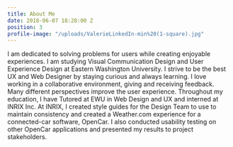 ```yaml
---
title: About Me
date: 2018-06-07 18:28:00 Z
position: 3
profile-image: "/uploads/ValerieLinkedIn-min%20(1-square).jpg"
---
```


I am dedicated to solving problems for users while creating enjoyable experiences. I am studying Visual Communication Design and User Experience Design at Eastern Washington University. I strive to be the best UX and Web Designer by staying curious and always learning. I love working in a collaborative environment, giving and receiving feedback. Many different perspectives improve the user experience. Throughout my education, I have Tutored at EWU in Web Design and UX and interned at INRIX Inc. At INRIX, I created style guides for the Design Team to use to maintain consistency and created a Weather.com experience for a connected-car software, OpenCar. I also conducted usability testing on other OpenCar applications and presented my results to project stakeholders.